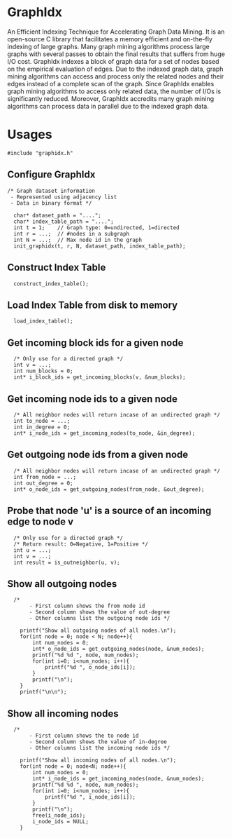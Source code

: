 # GraphIdx
An Efficient Indexing Technique for Accelerating Graph Data Mining. It is an open-source C library that facilitates a memory efficient and on-the-fly indexing of large graphs. Many graph mining algorithms process large graphs with several passes to obtain the final results that suffers from huge I/O cost. GraphIdx indexes a block of graph data for a set of nodes based on the empirical evaluation of edges. Due to the indexed graph data, graph mining algorithms can access and process only the related nodes and their edges instead of a complete scan of the graph. Since GraphIdx enables graph mining algorithms to access only related data, the number of I/Os is significantly reduced. Moreover, GraphIdx accredits many graph mining algorithms can process data in parallel due to the indexed graph data.

# Usages
```
#include "graphidx.h"
```
  
## Configure GraphIdx
```
/* Graph dataset information
 - Represented using adjacency list
 - Data in binary format */
   
  char* dataset_path = "....";
  char* index_table_path = "....";
  int t = 1;    // Graph type: 0=undirected, 1=directed
  int r = ...;  // #nodes in a subgraph
  int N = ...;  // Max node id in the graph
  init_graphidx(t, r, N, dataset_path, index_table_path);
```
  
## Construct Index Table
```
  construct_index_table();
```

## Load Index Table from disk to memory
```
  load_index_table();
```
  
## Get incoming block ids for a given node
```
  /* Only use for a directed graph */
  int v = ...;
  int num_blocks = 0;
  int* i_block_ids = get_incoming_blocks(v, &num_blocks);
```
  
## Get incoming node ids to a given node
```
  /* All neighbor nodes will return incase of an undirected graph */
  int to_node = ...;
  int in_degree = 0;
  int* i_node_ids = get_incoming_nodes(to_node, &in_degree); 
```
  
## Get outgoing node ids from a given node
```
  /* All neighbor nodes will return incase of an undirected graph */
  int from_node = ...;
  int out_degree = 0;
  int* o_node_ids = get_outgoing_nodes(from_node, &out_degree);
```
  
## Probe that node 'u' is a source of an incoming edge to node v
```
  /* Only use for a directed graph */
  /* Return result: 0=Negative, 1=Positive */
  int u = ...;
  int v = ...;
  int result = is_outneighbor(u, v);  
```

## Show all outgoing nodes 
```
  /*
	   - First column shows the from node id
	   - Second column shows the value of out-degree
	   - Other columns list the outgoing node ids */

	printf("Show all outgoing nodes of all nodes.\n");
	for(int node = 0; node < N; node++){
		int num_nodes = 0; 
		int* o_node_ids = get_outgoing_nodes(node, &num_nodes);
		printf("%d %d ", node, num_nodes);
		for(int i=0; i<num_nodes; i++){
			printf("%d ", o_node_ids[i]);
		}
		printf("\n");
	}
	printf("\n\n");
```

## Show all incoming nodes 
```
  /*
	   - First column shows the to node id
	   - Second column shows the value of in-degree
	   - Other columns list the incoming node ids */

	printf("Show all incoming nodes of all nodes.\n");
	for(int node = 0; node<N; node++){
		int num_nodes = 0;
		int* i_node_ids = get_incoming_nodes(node, &num_nodes);
		printf("%d %d ", node, num_nodes);
		for(int i=0; i<num_nodes; i++){
			printf("%d ", i_node_ids[i]);
		}
		printf("\n");
		free(i_node_ids);
		i_node_ids = NULL;
	}
```

##
